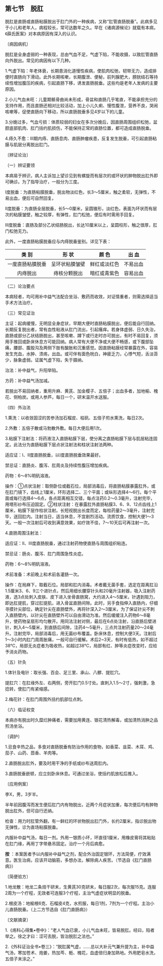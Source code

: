 ## 第七节　脱肛

脱肛是直肠或直肠粘膜脱出于肛门外的一种疾病，又称“肛管直肠脱垂”。此病多见于小儿和老年人，病程较长，常可达数年之久。早在《诸病源候论》就载有本病，《薛氏医案》对本病原因有深入的认识。

〔病因病机〕

脱肛是全身虚弱的一种表现，总由气血不足，气虚下陷，不能收摄，以致肛管直肠向外脱出。常见的病因有以下几种。

1.气虚下陷：年老体衰，长期患消化道慢性疾病，使肌肉松弛，韧带无力，造成排便时直肠向下滑动。此外长期咳嗽，长期腹泄、便秘，前列腺肥大，膀胱结石等持续性增加腹压的疾病，引起直肠下移，诱发直肠脱垂。这些均是老年人发病的主要原因。

2.小儿气血未旺：儿童期骶骨曲尚未形成，骨盆和直肠几乎笔直，不能承担充分的支持作用，而且直肠还相对比较活动，加上小儿久痢、慢性腹泄，营养不良，哭闹咳嗽等，促使直肠向下移动，所以直肠脱垂多见4岁以下的儿童。

3.分娩过多，气血亏损：体质较弱的妇女在多次分娩后，因直肠周围组织松弛，盆腔底部肌肉、肛门括约肌损伤，不能保持正常的直肠位置，都可造成直肠脱垂。

4.痔久不愈：Ⅲ期内痔、直肠息肉、直肠肿瘤疾患，反复发生脱垂，可引起直肠粘膜与肌层分离脱出肛门。

〔辨证论治〕

（一）辨证要领

本病易于辨识，病人主诉加上望诊见到有螺旋而有层次的或环状的肿物脱出肛外即可确诊。为了指导治疗，一般分为三度。

Ⅰ度脱垂：为直肠粘膜脱垂，脱出物淡红色，长3～5厘米，触之柔软，无弹性，不易出血，便后可自然回复。

Ⅱ度脱垂：为直肠全层脱垂，长5～0厘米，呈圆锥形，淡红色，表面为环状而有层次的粘膜皱壁，触之较厚，有弹性，肛门松弛，便后有时需用手回复。

Ⅲ度脱垂：直肠及部分乙状结肠脱出，长达10厘米以上，呈圆柱形，触之很厚，肛门松弛无力。

此外，一度直肠粘膜脱垂应与内痔脱垂鉴别。详见下表：

|      类  别      |     形  状     |    颜  色    |  出  血  |
| :--------------: | :------------: | :----------: | :------: |
| 一度直肠粘膜脱垂 | 呈环状粘膜皱壁 | 鲜红或淡红色 | 不易出血 |
|     内痔脱出     |  痔核分颗脱出  | 暗红或青紫色 | 容易出血 |

（二）论治要点

本病轻者，均可用补中益气法配合坐浴、敷药而收效，对证情重者，则需选择适当手术方法治疗。

（三）常见证治

主证：起病缓慢，无明显全身症状，早期大便时直肠粘膜脱出，便后能自行回纳。长期反复脱出者，常有血性粘液从肛门流出，引起瘙痒。若身体虚弱、日久失治，直肠或部分乙状结肠脱出，甚至咳嗽、蹲下或行走时亦可脱出，有时不易回复，须用手推回或卧床休息方可能回纳。病人常有大便不净或大便不畅感，或下腹部坠痛，腰部、腹股沟及两侧下肢有酸胀和沉重感觉。因直肠粘膜经常暴露在外，容易发生充血，水肿、溃疡，出血。或可伴有面色㿠白，神疲乏力，心悸气短，舌淡苔少，脉象虚弱。证属气虚下陷，失于摄纳。

治法：补中益气，升阳举陷。

方药：补中益气汤加减。

若脱出不易回纳者，重用升麻、黄芪、加金樱子、五倍子；出血多者，加地榆、槐花、侧柏炭。或用人参芦，每日一个，研末温开水送服。

（四）外治法

1.熏洗：以收敛固涩的苦参汤加石榴皮、枯矾、五倍子煎水熏洗，每日2次。

2.外敷：五倍子散或马勃散外敷。每日大便后用1次。

3.粘膜下注射法：将药液注入直肠粘膜下层，使分离之直肠粘膜下层与肌层粘连固定。此法分为直肠粘膜下层点状注射法和柱状注射法两种。

适应证：Ⅰ、Ⅱ度直肠脱垂，以Ⅰ度直肠脱垂效果最好。

禁忌证：直肠炎、腹泻、肛周炎及持续性腹压增加疾病。

药物：6～8%明矾溶液。

操作：①点状注射：取侧卧位或截石位，局部消毒后，将直肠粘膜暴露肛外，或在肛门镜下，齿线上1厘米，环形选择二、三个平面；或纵形选择4～6行。每个平面或每行选择4～6点，各点距离相互交错，每点注药0.2～0.3毫升，注射完毕，用塔形纱布压迫固定。②柱状注射：在暴露肛外直肠粘膜3、6、9、12点齿线上1厘米，粘膜下层作柱状注射。长短视脱出长度而定，每柱药量2～3毫升，注射完毕，送回肛内。注射当日，适当休息，不宜剧烈活动。流质饮食，控制大便1～3天。一般一次注射后可收到满意效果，如疗效不佳，7～10天后可再注射一次。

4.直肠周围注射法：

适应证：Ⅱ、Ⅲ度直肠脱垂，通过注射药物使直肠与周围组织粘连。

禁忌证：肠炎、腹泻、肛门周围急性炎症。

药物：6～8%明矾溶液。

术前准备：术前晚上和术前各灌肠一次。

操作：在局麻下，取截石位。局部和肛内消毒。术者戴无菌手套，选定在距离肛沿1.5厘米3、6、9三个进针点，然后用细长腰穿针头和20毫升注射器，吸入注射药液，选3点处刺入皮肤、皮下进入坐骨直肠窝，大约进入4～5厘米，针遇到阻力，即达肛提肌，穿过肛提肌，进入骨盆直肠间隙。此时，另手食指伸入直肠内，仔细寻摸针尖部位，确定针尖在直肠壁外，再将针深入2～3厘米，为了保证针尖不刺入直肠壁内，以针尖在直肠壁外可以自由滑动为准。然后缓缓注入药物6～8毫升，使药物呈扇形均匀散开。用同法注射对侧，最后在6点处注射，沿直肠后壁进针，刺入4～5厘米，到直肠后间隙，注药4～5毫升，三点共注射药量20～24毫升。注射完毕，局部消毒后，用无菌纱布覆盖。卧床休息，控制大便3天。注射后1～3小时内肛门周周胀痛，一般可自行缓解。术后2~3天，有时有低热，如不超过38℃，局部无炎症者为吸收热，如超过38℃，局部有红、肿等炎症改变时，应给予消炎药物。

（五）针灸

1.体针及电针：取长强、百会、足三里、承山、八髎、提肛穴。

提肛穴：在肛缘外左、右两侧，旁开肛门0.5寸处。直刺入1.5～2寸，强刺激，急捻转，使肛门有紧缩感。

2.梅花针：在肛门周围外括约肌部位点刺。

（六）临证权变

本病亦有脱出时久糜烂肿痛者，需要加用黄连、银花清热解毒，或加清热消肿之品煎汤坐浴。

〔调护〕

1.忌食辛热之品，多食对直肠脱垂有防治作用的食物，如香菜、韭菜、木耳、鸡、茄子、山药、茴香、羊肉等。

2.直肠脱出肛外，要及时用干净的手纸或纱布送周肛内。

3.直肠脱垂嵌顿，应立刻卧床休息。可通过坐浴，使括约肌放松后推入。

〔应用例案〕

李X，男，3岁半。

半年前因腹泻而发生便后肛门内有物脱出，近两个月症状加重，每次便后均有肿物脱出肛外，但可自行还纳。

检查：用力时肛管外翻，有一鲜红的环状物脱出肛门外，长约2厘米，指诊脱出物无弹性，诊为直场粘膜脱垂。

内服补中益气汤，每日一剂。外用一银质小环，环直径1厘米，用橡皮膏将其粘贴在肛门缘，再用丁字带悬吊固定。治疗一个月后病愈。

 **按** ：本案医者予以内服补中益气之剂，配合外治固定银环，方法简便，疗效满意。医生治病，应该开动脑筋，多想办法，解除病人疾苦。（节选自《肛门直肠病》）

〔简便验方〕

1.地龙散：地龙二条焙干研末，生黄芪30克研末，每日服2次，每次服15克。连服2周为一个疗程，无效者可连服3个疗程，主治气虚症状明显的脱垂。

2.根皮汤：地榆根6克、石榴皮4克，水煎服，每日1剂，7剂为一个疗程。主治小儿直肠脱垂。（上二方节选自《肛门直肠病》）

〔文献摘录〕

1.《疡科心得集•卷中》：“老人气血已衰，小儿气血未旺，皆易脱肛。经曰，陷者举之。徐之才曰：涩可去脱，皆治脱肛之法也。”

2.《外科证治全书•卷三》：“脱肛属气虚，……总以大补元气兼升提为主，补中益气汤，寒加苍术、炮姜，热加芩、栀、槐花，血虚倍归身加熟地。外用肥皂水洗，五倍子末涂之。”